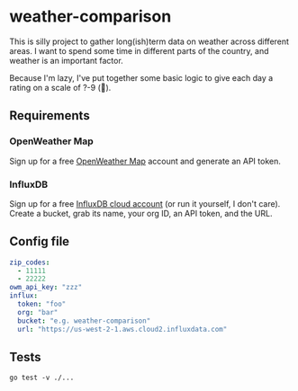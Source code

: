 # weather-comparison

This is silly project to gather long(ish)term data on weather across different areas. I want to spend some time in different parts of the country, and weather is an important factor.

Because I'm lazy, I've put together some basic logic to give each day a rating on a scale of ?-9 (:shrug:).  

## Requirements

### OpenWeather Map

Sign up for a free [OpenWeather Map](https://openweathermap.org/api) account and generate an API token.

### InfluxDB

Sign up for a free [InfluxDB cloud account](https://cloud2.influxdata.com/signup) (or run it yourself, I don't care). Create a bucket, grab its name, your org ID, an API token, and the URL.

## Config file

```yaml
zip_codes:
  - 11111
  - 22222
owm_api_key: "zzz"
influx:
  token: "foo"
  org: "bar"
  bucket: "e.g. weather-comparison"
  url: "https://us-west-2-1.aws.cloud2.influxdata.com"
```

## Tests

`go test -v ./...`
